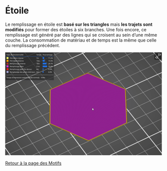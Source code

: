 # Étoile

Le remplissage en étoile est **basé sur les triangles** mais **les trajets sont modifiés** pour former des étoiles à six branches. Une fois encore, ce remplissage est généré par des lignes qui se croisent au sein d’une même couche. La consommation de matériau et de temps est la même que celle du remplissage précédent.

![Image : Remplissage étoiles (image gif animée)](images/etoile.gif)


[Retour à la page des Motifs](pattern.md)